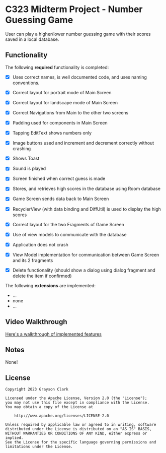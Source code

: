 # C323 Midterm Project - Number Guessing Game

User can play a higher/lower number guessing game with their scores saved in a local database.

## Functionality

The following **required** functionality is completed:

* [x] Uses correct names, is well documented code, and uses naming conventions. 
* [x] Correct layout for portrait mode of Main Screen 
* [x] Correct layout for landscape mode of Main Screen 
* [x] Correct Navigations from Main to the other two screens 
* [x] Padding used for components in Main Screen 
* [x] Tapping EditText shows numbers only 
* [x] Image buttons used and increment and decrement correctly without crashing 
* [x] Shows Toast 
* [x] Sound is played 
* [x] Screen finished when correct guess is made 
* [x] Stores, and retrieves high scores in the database using Room database 
* [x] Game Screen sends data back to Main Screen 
* [x] RecyclerView (with data binding and DiffUtil) is used to display the high scores 
* [x] Correct layout for the two Fragments of Game Screen 
* [x] Use of view models to communicate with the database 
* [x] Application does not crash 
* [x] View Model implementation for communication between Game Screen and its 2 fragments 
* [x] Delete functionality (should show a dialog using dialog fragment and delete the item if confirmed) 


The following **extensions** are implemented:

* ...
* none
* ...

## Video Walkthrough

[Here's a walkthrough of implemented features](https://streamable.com/s9q0j3)


## Notes

None!

## License

    Copyright 2023 Grayson Clark

    Licensed under the Apache License, Version 2.0 (the "License");
    you may not use this file except in compliance with the License.
    You may obtain a copy of the License at

        http://www.apache.org/licenses/LICENSE-2.0

    Unless required by applicable law or agreed to in writing, software
    distributed under the License is distributed on an "AS IS" BASIS,
    WITHOUT WARRANTIES OR CONDITIONS OF ANY KIND, either express or implied.
    See the License for the specific language governing permissions and
    limitations under the License.
